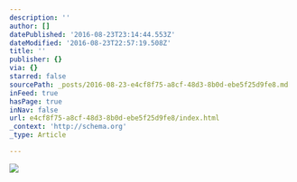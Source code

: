 ```yaml
---
description: ''
author: []
datePublished: '2016-08-23T23:14:44.553Z'
dateModified: '2016-08-23T22:57:19.508Z'
title: ''
publisher: {}
via: {}
starred: false
sourcePath: _posts/2016-08-23-e4cf8f75-a8cf-48d3-8b0d-ebe5f25d9fe8.md
inFeed: true
hasPage: true
inNav: false
url: e4cf8f75-a8cf-48d3-8b0d-ebe5f25d9fe8/index.html
_context: 'http://schema.org'
_type: Article

---
```

![](https://the-grid-user-content.s3-us-west-2.amazonaws.com/af7a1b3a-2f5f-455b-94c5-ea56eb40d5a1.jpg)